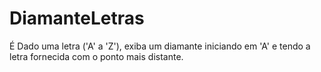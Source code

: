 # DiamanteLetras
É Dado uma letra ('A' a 'Z'), exiba um diamante iniciando em 'A' e tendo a letra fornecida com o
ponto mais distante.

